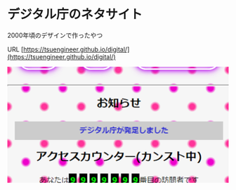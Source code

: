 # デジタル庁のネタサイト

2000年頃のデザインで作ったやつ

URL
[https://tsuengineer.github.io/digital/](https://tsuengineer.github.io/digital/)


![OGP](https://github.com/tsuengineer/digital/blob/master/ogp.png)
